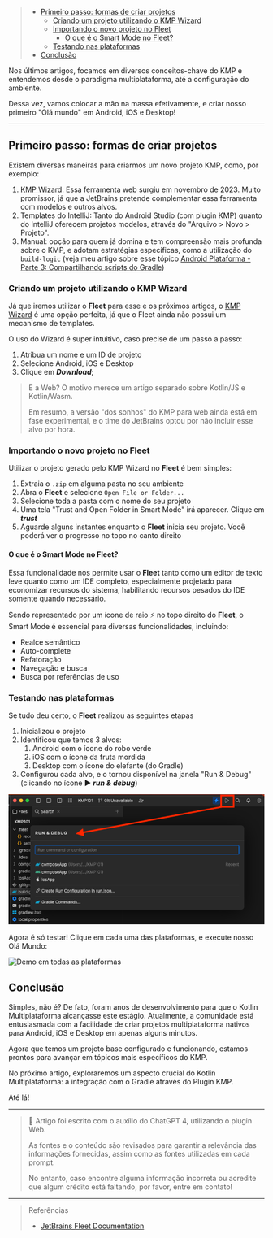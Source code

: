  > * [Primeiro passo: formas de criar projetos](#primeiro-passo-formas-de-criar-projetos)
 >   * [Criando um projeto utilizando o KMP Wizard](#criando-um-projeto-utilizando-o-kmp-wizard)
 >   * [Importando o novo projeto no Fleet](#importando-o-novo-projeto-no-fleet)
 >     * [O que é o Smart Mode no Fleet?](#o-que-é-o-smart-mode-no-fleet)
 >   * [Testando nas plataformas](#testando-nas-plataformas)
 > * [Conclusão](#conclusão)

Nos últimos artigos, focamos em diversos conceitos-chave do KMP e entendemos desde o paradigma multiplataforma, até a configuração do ambiente.

Dessa vez, vamos colocar a mão na massa efetivamente, e criar nosso primeiro "Olá mundo" em Android, iOS e Desktop!

---

## Primeiro passo: formas de criar projetos

Existem diversas maneiras para criarmos um novo projeto KMP, como, por exemplo:

1. [KMP Wizard](https://kmp.jetbrains.com/): Essa ferramenta web surgiu em novembro de 2023. Muito promissor, já que a JetBrains pretende complementar essa ferramenta com modelos e outros alvos.
2. Templates do IntelliJ: Tanto do Android Studio (com plugin KMP) quanto do IntelliJ oferecem projetos modelos, através do "Arquivo > Novo > Projeto".
3. Manual: opção para quem já domina e tem compreensão mais profunda sobre o KMP, e adotam estratégias específicas, como a utilização do `build-logic` (veja meu artigo sobre esse tópico [Android Plataforma - Parte 3: Compartilhando scripts do Gradle](https://dev.to/rsicarelli/android-plataforma-parte-3-compartilhando-scripts-do-gradle-5ak3))

### Criando um projeto utilizando o KMP Wizard

Já que iremos utilizar o **Fleet** para esse e os próximos artigos, o [KMP Wizard](https://kmp.jetbrains.com/) é uma opção perfeita, já que o Fleet ainda não possui um mecanismo de templates.

O uso do Wizard é super intuitivo, caso precise de um passo a passo:
1. Atribua um nome e um ID de projeto
2. Selecione Android, iOS e Desktop
3. Clique em ***Download***;

> E a Web? O motivo merece um artigo separado sobre Kotlin/JS e Kotlin/Wasm.
>
> Em resumo, a versão "dos sonhos" do KMP para web ainda está em fase experimental, e o time do JetBrains optou por não incluir esse alvo por hora.

### Importando o novo projeto no Fleet

Utilizar o projeto gerado pelo KMP Wizard no **Fleet** é bem simples:

1. Extraia o `.zip` em alguma pasta no seu ambiente
2. Abra o **Fleet** e selecione `Open File or Folder...`
3. Selecione toda a pasta com o nome do seu projeto
4. Uma tela "Trust and Open Folder in Smart Mode" irá aparecer. Clique em ***trust***
5. Aguarde alguns instantes enquanto o **Fleet** inicia seu projeto. Você poderá ver o progresso no topo no canto direito

#### O que é o Smart Mode no Fleet?

Essa funcionalidade nos permite usar o **Fleet** tanto como um editor de texto leve quanto como um IDE completo, especialmente projetado para economizar recursos do sistema, habilitando recursos pesados do IDE somente quando necessário.

Sendo representado por um ícone de raio ⚡️ no topo direito do **Fleet**, o Smart Mode é essencial para diversas funcionalidades, incluindo:

- Realce semântico
- Auto-complete
- Refatoração
- Navegação e busca
- Busca por referências de uso

### Testando nas plataformas

Se tudo deu certo, o **Fleet** realizou as seguintes etapas
1. Inicializou o projeto
2. Identificou que temos 3 alvos:
   1. Android com o ícone do robo verde
   2. iOS com o ícone da fruta mordida
   3. Desktop com o ícone do elefante (do Gradle)
3. Configurou cada alvo, e o tornou disponível na janela "Run & Debug" (clicando no ícone ▶️ ***run & debug***)

![Executando o projeto no Fleet](https://github.com/rsicarelli/KMP-101/blob/main/posts/assets/fleet-hello-world-run.png?raw=true)

Agora é só testar! Clique em cada uma das plataformas, e execute nosso Olá Mundo:

![Demo em todas as plataformas](https://github.com/rsicarelli/KMP-101/blob/main/posts/assets/hello-world-kmp-compose.gif?raw=true)

## Conclusão
Simples, não é? De fato, foram anos de desenvolvimento para que o Kotlin Multiplataforma alcançasse este estágio. Atualmente, a comunidade está entusiasmada com a facilidade de criar projetos multiplataforma nativos para Android, iOS e Desktop em apenas alguns minutos.

Agora que temos um projeto base configurado e funcionando, estamos prontos para avançar em tópicos mais específicos do KMP. 

No próximo artigo, exploraremos um aspecto crucial do Kotlin Multiplataforma: a integração com o Gradle através do Plugin KMP.

Até lá!

---

> 🤖 Artigo foi escrito com o auxílio do ChatGPT 4, utilizando o plugin Web.
>
> As fontes e o conteúdo são revisados para garantir a relevância das informações fornecidas, assim como as fontes utilizadas em cada prompt.
>
> No entanto, caso encontre alguma informação incorreta ou acredite que algum crédito está faltando, por favor, entre em contato!

---

> Referências
> - [JetBrains Fleet Documentation](https://www.jetbrains.com/help/fleet/smart-mode.html) 

